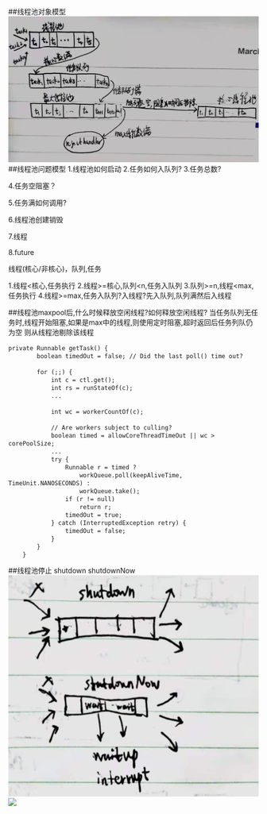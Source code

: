 ##线程池对象模型
![](.z_线程池问题清单_images/线程池.png)
##线程池问题模型
1.线程池如何启动
2.任务如何入队列?
3.任务总数?

4.任务空阻塞？

5.任务满如何调用?

6.线程池创建销毁

7.线程

8.future


线程(核心/非核心)，队列,任务

1.线程<核心,任务执行
2.线程>=核心,队列<n,任务入队列
3.队列>=n,线程<max,任务执行
4.线程>=max,任务入队列?入线程?先入队列,队列满然后入线程

##线程池maxpool后,什么时候释放空闲线程?如何释放空闲线程?
当任务队列无任务时,线程开始阻塞,如果是max中的线程,则使用定时阻塞,超时返回后任务列队仍为空
则从线程池剔除该线程
```
private Runnable getTask() {
        boolean timedOut = false; // Did the last poll() time out?

        for (;;) {
            int c = ctl.get();
            int rs = runStateOf(c);
            ...

            int wc = workerCountOf(c);

            // Are workers subject to culling?
            boolean timed = allowCoreThreadTimeOut || wc > corePoolSize;
            ...
            try {
                Runnable r = timed ?
                    workQueue.poll(keepAliveTime, TimeUnit.NANOSECONDS) :
                    workQueue.take();
                if (r != null)
                    return r;
                timedOut = true;
            } catch (InterruptedException retry) {
                timedOut = false;
            }
        }
    }
```
##线程池停止
shutdown
shutdownNow
![](.z_线程池问题清单_images/shutdown8shutdownNow.png)
![](https://time.geekbang.org/column/article/95847)


